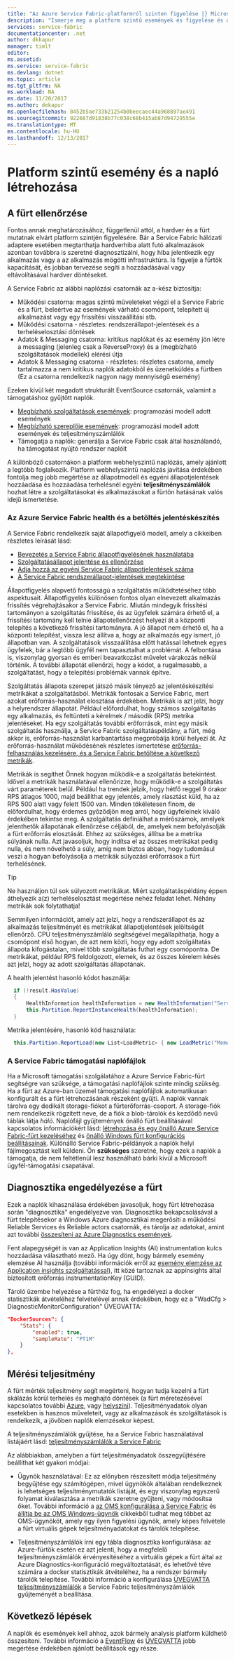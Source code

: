 ```yaml
---
title: "Az Azure Service Fabric-platformról szinten figyelése |} Microsoft Docs"
description: "Ismerje meg a platform szintű események és figyelése és diagnosztizálása Azure Service Fabric-fürtök használt naplókat."
services: service-fabric
documentationcenter: .net
author: dkkapur
manager: timlt
editor: 
ms.assetid: 
ms.service: service-fabric
ms.devlang: dotnet
ms.topic: article
ms.tgt_pltfrm: NA
ms.workload: NA
ms.date: 11/20/2017
ms.author: dekapur
ms.openlocfilehash: 8452b5ae733b21254b0beecaec44a968897ae491
ms.sourcegitcommit: 922687d91838b77c038c68b415ab87d94729555e
ms.translationtype: MT
ms.contentlocale: hu-HU
ms.lasthandoff: 12/13/2017
---
```

# <a name="platform-level-event-and-log-generation"></a>Platform szintű esemény és a napló létrehozása

## <a name="monitoring-the-cluster"></a>A fürt ellenőrzése

Fontos annak meghatározásához, függetlenül attól, a hardver és a fürt mutatnak elvárt platform szintjén figyelésére. Bár a Service Fabric hálózati adaptere esetében megtarthatja hardverhiba alatt futó alkalmazások azonban továbbra is szeretné diagnosztizálni, hogy hiba jelentkezik egy alkalmazás vagy a az alkalmazás mögötti infrastruktúra. Is figyelje a fürtök kapacitását, és jobban tervezése segíti a hozzáadásával vagy eltávolításával hardver döntéseket.

A Service Fabric az alábbi naplózási csatornák az a-kész biztosítja:
* Működési csatorna: magas szintű műveleteket végzi el a Service Fabric és a fürt, beleértve az események várható csomópont, telepített új alkalmazást vagy egy frissítési visszaállítási stb.
* Működési csatorna - részletes: rendszerállapot-jelentések és a terheléselosztási döntések
* Adatok & Messaging csatorna: kritikus naplókat és az esemény jön létre a messaging (jelenleg csak a ReverseProxy) és a (megbízható szolgáltatások modellek) elérési útja
* Adatok & Messaging csatorna - részletes: részletes csatorna, amely tartalmazza a nem kritikus naplók adatokból és üzenetküldés a fürtben (Ez a csatorna rendelkezik nagyon nagy mennyiségű esemény)   

Ezeken kívül két megadott strukturált EventSource csatornák, valamint a támogatáshoz gyűjtött naplók.
* [Megbízható szolgáltatások események](service-fabric-reliable-services-diagnostics.md): programozási modell adott események
* [Megbízható szereplője események](service-fabric-reliable-actors-diagnostics.md): programozási modell adott események és teljesítményszámlálók
* Támogatja a naplók: generálja a Service Fabric csak által használandó, ha támogatást nyújtó rendszer naplóit

A különböző csatornákon a platform webhelyszintű naplózás, amely ajánlott a legtöbb foglalkozik. Platform webhelyszintű naplózás javítása érdekében fontolja meg jobb megértése az állapotmodell és egyéni állapotjelentések hozzáadása és hozzáadása terhelésnél egyéni **teljesítményszámlálók** hozhat létre a szolgáltatásokat és alkalmazásokat a fürtön hatásának valós idejű ismertetése.

### <a name="azure-service-fabric-health-and-load-reporting"></a>Az Azure Service Fabric health és a betöltés jelentéskészítés

A Service Fabric rendelkezik saját állapotfigyelő modell, amely a cikkeiben részletes leírását lásd:
- [Bevezetés a Service Fabric állapotfigyelésének használatába](service-fabric-health-introduction.md)
- [Szolgáltatásállapot jelentése és ellenőrzése](service-fabric-diagnostics-how-to-report-and-check-service-health.md)
- [Adja hozzá az egyéni Service Fabric állapotjelentések száma](service-fabric-report-health.md)
- [A Service Fabric rendszerállapot-jelentések megtekintése](service-fabric-view-entities-aggregated-health.md)

Állapotfigyelés alapvető fontosságú a szolgáltatás működtetéséhez több aspektusait. Állapotfigyelés különösen fontos olyan elnevezett alkalmazás frissítés végrehajtásakor a Service Fabric. Miután mindegyik frissítési tartományon a szolgáltatás frissítése, és az ügyfelek számára érhető el, a frissítési tartomány kell telnie állapotellenőrzést helyezi át a központi telepítés a következő frissítési tartományra. A jó állapot nem érhető el, ha a központi telepítést, vissza lesz állítva a, hogy az alkalmazás egy ismert, jó állapotban van. A szolgáltatások visszaállítása előtt hatással lehetnek egyes ügyfelek, bár a legtöbb ügyfél nem tapasztalhat a problémát. A felbontása is, viszonylag gyorsan és emberi beavatkozást művelet várakozás nélkül történik. A további állapotát ellenőrzi, hogy a kódot, a rugalmasabb, a szolgáltatást, hogy a telepítési problémák vannak építve.

Szolgáltatás állapota szerepet játszó másik tényező az jelentéskészítési metrikákat a szolgáltatásból. Metrikák fontosak a Service Fabric, mert azokat erőforrás-használat elosztása érdekében. Metrikák is azt jelzi, hogy a helyrendszer állapotát. Például előfordulhat, hogy számos szolgáltatás egy alkalmazás, és feltünteti a kérelmek / második (RPS) metrika jelentéseket. Ha egy szolgáltatás további erőforrások, mint egy másik szolgáltatás használja, a Service Fabric szolgáltatáspéldány, a fürt, még akkor is, erőforrás-használat karbantartása megpróbálja körül helyezi át. Az erőforrás-használat működésének részletes ismertetése [erőforrás-felhasználás kezelésére, és a Service Fabric betöltése a következő metrikák](service-fabric-cluster-resource-manager-metrics.md).

Metrikák is segíthet Önnek hogyan működik-e a szolgáltatás betekintést. Idővel a metrikák használatával ellenőrizze, hogy működik-e a szolgáltatás várt paraméterek belül. Például ha trendek jelzik, hogy hétfő reggel 9 órakor RPS átlagos 1000, majd beállíthat egy jelentés, amely riasztást küld, ha az RPS 500 alatt vagy felett 1500 van. Minden tökéletesen finom, de előfordulhat, hogy érdemes győződjön meg arról, hogy ügyfeleinek kiváló érdekében tekintse meg. A szolgáltatás definiálhat a mérőszámok, amelyek jelenthetők állapotának ellenőrzése céljából, de, amelyek nem befolyásolják a fürt erőforrás elosztását. Ehhez az szükséges, állítsa be a metrika súlyának nulla. Azt javasoljuk, hogy indítsa el az összes metrikákat pedig nulla, és nem növelhető a súly, amíg nem biztos abban, hogy tudomásul veszi a hogyan befolyásolja a metrikák súlyozási erőforrások a fürt terhelésének.

> [!TIP]
> Ne használjon túl sok súlyozott metrikákat. Miért szolgáltatáspéldány éppen áthelyezik a(z) terheléselosztást megértése nehéz feladat lehet. Néhány metrikák sok folytathatja!

Semmilyen információt, amely azt jelzi, hogy a rendszerállapot és az alkalmazás teljesítményét és metrikákat állapotjelentések jelöltségét ellenőrző. CPU teljesítményszámláló segítségével megállapíthatja, hogy a csomópont első hogyan, de azt nem közli, hogy egy adott szolgáltatás állapota kifogástalan, mivel több szolgáltatás futhat egy csomópontra. De metrikákat, például RPS feldolgozott, elemek, és az összes kérelem késés azt jelzi, hogy az adott szolgáltatás állapotának.

A health jelentést hasonló kódot használja:

  ```csharp
    if (!result.HasValue)
    {
        HealthInformation healthInformation = new HealthInformation("ServiceCode", "StateDictionary", HealthState.Error);
        this.Partition.ReportInstanceHealth(healthInformation);
    }
  ```

Metrika jelentésére, hasonló kód használata:

  ```csharp
    this.Partition.ReportLoad(new List<LoadMetric> { new LoadMetric("MemoryInMb", 1234), new LoadMetric("metric1", 42) });
  ```

### <a name="service-fabric-support-logs"></a>A Service Fabric támogatási naplófájlok

Ha a Microsoft támogatási szolgálatához a Azure Service Fabric-fürt segítségre van szüksége, a támogatási naplófájlok szinte mindig szükség. Ha a fürt az Azure-ban üzemel támogatási naplófájlok automatikusan konfigurált és a fürt létrehozásának részeként gyűjti. A naplók vannak tárolva egy dedikált storage-fiókot a fürterőforrás-csoport. A storage-fiók nem rendelkezik rögzített neve, de a fiók a blob-tárolók és kezdődő nevű táblák látja *háló*. Naplófájl gyűjtemények önálló fürt beállításával kapcsolatos információkért lásd: [létrehozása és egy önálló Azure Service Fabric-fürt kezeléséhez](service-fabric-cluster-creation-for-windows-server.md) és [önálló Windows fürt konfigurációs beállításainak](service-fabric-cluster-manifest.md). Különálló Service Fabric-példányok a naplók helyi fájlmegosztást kell küldeni. Ön **szükséges** szeretné, hogy ezek a naplók a támogatja, de nem feltétlenül lesz használható bárki kívül a Microsoft ügyfél-támogatási csapatával.

## <a name="enabling-diagnostics-for-a-cluster"></a>Diagnosztika engedélyezése a fürt

Ezek a naplók kihasználása érdekében javasoljuk, hogy fürt létrehozása során "diagnosztika" engedélyezve van. Diagnosztika bekapcsolásával a fürt telepítésekor a Windows Azure diagnosztikai megerősíti a működési Reliable Services és Reliable actors csatornák, és tárolja az adatokat, amint azt további [összesíteni az Azure Diagnostics események](service-fabric-diagnostics-event-aggregation-wad.md).

Fent alapegységét is van az Application Insights (AI) instrumentation kulcs hozzáadása választható mező. Ha úgy dönt, hogy bármely esemény elemzése AI használja (további információk erről az [esemény elemzése az Application insights szolgáltatással](service-fabric-diagnostics-event-analysis-appinsights.md)), itt közé tartoznak az appinsights által biztosított erőforrás instrumentationKey (GUID).


Tároló üzembe helyezése a fürthöz fog, ha engedélyezi a docker statisztikák átvételéhez felvételével annak érdekében, hogy ez a "WadCfg > DiagnosticMonitorConfiguration" ÜVEGVATTA:

```json
"DockerSources": {
    "Stats": {
        "enabled": true,
        "sampleRate": "PT1M"
    }
},

```

## <a name="measuring-performance"></a>Mérési teljesítmény

A fürt mérték teljesítmény segít megérteni, hogyan tudja kezelni a fürt skálázás körül terhelés és meghajtó döntések (a fürt méretezésével kapcsolatos további [Azure](service-fabric-cluster-scale-up-down.md), vagy [helyszíni](service-fabric-cluster-windows-server-add-remove-nodes.md)). Teljesítményadatok olyan esetekben is hasznos műveleteit, vagy az alkalmazások és szolgáltatások is rendelkezik, a jövőben naplók elemzésekor képest. 

A teljesítményszámlálók gyűjtése, ha a Service Fabric használatával listájáért lásd: [teljesítményszámlálók a Service Fabric](service-fabric-diagnostics-event-generation-perf.md)

Az alábbiakban, amelyben a fürt teljesítményadatok összegyűjtésére beállíthat két gyakori módjai:

* Ügynök használatával: Ez az előnyben részesített módja teljesítmény begyűjtése egy számítógépen, mivel ügynökök általában rendelkeznek is lehetséges teljesítménymutatók listáját, és egy viszonylag egyszerű folyamat kiválasztása a metrikák szeretne gyűjteni, vagy módosítsa őket. További információ a [az OMS konfigurálása a Service Fabric](service-fabric-diagnostics-event-analysis-oms.md) és [állítja be az OMS Windows-ügynök](../log-analytics/log-analytics-windows-agent.md) cikkekből tudhat meg többet az OMS-ügynököt, amely egy ilyen figyelési ügynök, amely képes felvétele a fürt virtuális gépek teljesítményadatokat és tárolók telepítése.

* Teljesítményszámlálók írni egy tábla diagnosztika konfigurálása: az Azure-fürtök esetén ez azt jelenti, hogy a megfelelő teljesítményszámlálók érvényesítéséhez a virtuális gépek a fürt által az Azure Diagnostics-konfiguráció megváltoztatását, és lehetővé téve számára a docker statisztikák átvételéhez, ha a rendszer bármely tárolók telepítése. További információ a konfigurálása [ÜVEGVATTA teljesítményszámlálók](service-fabric-diagnostics-event-aggregation-wad.md) a Service Fabric teljesítményszámlálók gyűjteményét a beállítása.

## <a name="next-steps"></a>Következő lépések

A naplók és események kell ahhoz, azok bármely analysis platform küldhető összesíteni. További információ a [EventFlow](service-fabric-diagnostics-event-aggregation-eventflow.md) és [ÜVEGVATTA](service-fabric-diagnostics-event-aggregation-wad.md) jobb megértése érdekében ajánlott beállítások egy része.
